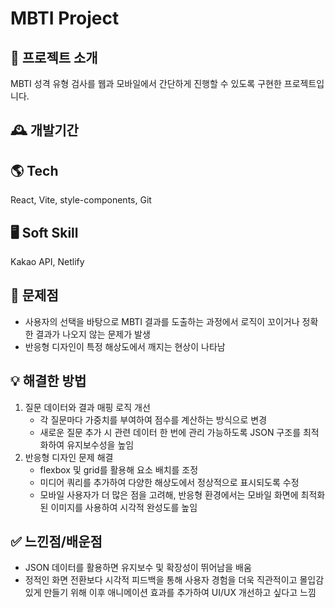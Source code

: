 # MBTI Project

## 🌈 프로젝트 소개
MBTI 성격 유형 검사를 웹과 모바일에서 간단하게 진행할 수 있도록 구현한 프로젝트입니다.

## 🕰️ 개발기간

## 🌎 Tech
React, Vite, style-components, Git

## 🖥️ Soft Skill
Kakao API, Netlify

## 🥺 문제점
- 사용자의 선택을 바탕으로 MBTI 결과를 도출하는 과정에서 로직이 꼬이거나 정확한 결과가 나오지 않는 문제가 발생
- 반응형 디자인이 특정 해상도에서 깨지는 현상이 나타남

## 💡 해결한 방법
1. 질문 데이터와 결과 매핑 로직 개선
    - 각 질문마다 가중치를 부여하여 점수를 계산하는 방식으로 변경
    - 새로운 질문 추가 시 관련 데이터 한 번에 관리 가능하도록 JSON 구조를 최적화하여 유지보수성을 높임
2. 반응형 디자인 문제 해결
    - flexbox 및 grid를 활용해 요소 배치를 조정
    - 미디어 쿼리를 추가하여 다양한 해상도에서 정상적으로 표시되도록 수정
    - 모바일 사용자가 더 많은 점을 고려해, 반응형 환경에서는 모바일 화면에 최적화된 이미지를 사용하여 시각적 완성도를 높임

## ✅ 느낀점/배운점
- JSON 데이터를 활용하면 유지보수 및 확장성이 뛰어남을 배움
- 정적인 화면 전환보다 시각적 피드백을 통해 사용자 경험을 더욱 직관적이고 몰입감 있게 만들기 위해 이후 애니메이션 효과를 추가하여 UI/UX 개선하고 싶다고 느낌
